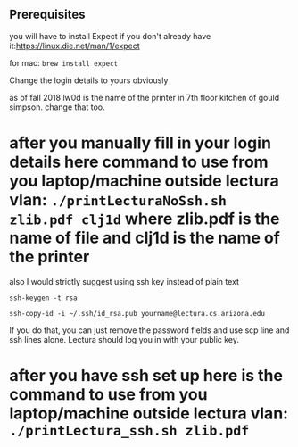 ## Prerequisites

you will have to install Expect if you don't already have it:https://linux.die.net/man/1/expect

for mac: `brew install expect`

Change the login details to yours obviously

as of fall 2018 lw0d is the name of the printer in 7th floor kitchen of gould simpson. change that too.

# after you manually fill in your login details here command to use from you laptop/machine outside lectura vlan: `./printLecturaNoSsh.sh zlib.pdf clj1d` where zlib.pdf is the name of file and clj1d is the name of the printer



also I would strictly suggest using ssh key instead of plain text

`ssh-keygen -t rsa`

`ssh-copy-id -i ~/.ssh/id_rsa.pub yourname@lectura.cs.arizona.edu`

If you do that, you can just remove the password fields and use scp line and ssh lines alone. Lectura should log you in with your public key.
# after you have ssh set up here is the command to use from you laptop/machine outside lectura vlan: `./printLectura_ssh.sh zlib.pdf`



